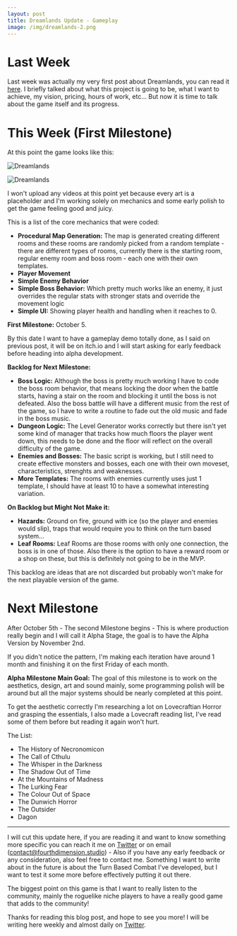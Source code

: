 ```yaml
---
layout: post
title: Dreamlands Update - Gameplay
image: /img/dreamlands-2.png
---
```


# Last Week

Last week was actually my very first post about Dreamlands, you can read it [here](https://fourthdimension.studio/devlog/2018-09-21-what-is-dreamlands/). I briefly talked about what this project is going to be, what I want to achieve, my vision, pricing, hours of work, etc... But now it is time to talk about the game itself and its progress.

# This Week (First Milestone)

At this point the game looks like this:

![Dreamlands](/devlog/img/dreamlands-2/room1.png)

![Dreamlands](/devlog/img/dreamlands-2/room2.png)

I won't upload any videos at this point yet because every art is a placeholder and I'm working solely on mechanics and some early polish to get the game feeling good and juicy.

This is a list of the core mechanics that were coded:
- **Procedural Map Generation:** The map is generated creating different rooms and these rooms are randomly picked from a random template - there are different types of rooms, currently there is the starting room, regular enemy room and boss room - each one with their own templates.
- **Player Movement**
- **Simple Enemy Behavior**
- **Simple Boss Behavior:** Which pretty much works like an enemy, it just overrides the regular stats with stronger stats and override the movement logic
- **Simple UI:** Showing player health and handling when it reaches to 0.

**First Milestone:** October 5.

By this date I want to have a gameplay demo totally done, as I said on previous post, it will be on itch.io and I will start asking for early feedback before heading into alpha development.

**Backlog for Next Milestone:**
- **Boss Logic:** Although the boss is pretty much working I have to code the boss room behavior, that means locking the door when the battle starts, having a stair on the room and blocking it until the boss is not defeated. Also the boss battle will have a different music from the rest of the game, so I have to write a routine to fade out the old music and fade in the boss music.
- **Dungeon Logic:** The Level Generator works correctly but there isn't yet some kind of manager that tracks how much floors the player went down, this needs to be done and the floor will reflect on the overall difficulty of the game.
- **Enemies and Bosses:** The basic script is working, but I still need to create effective monsters and bosses, each one with their own moveset, characteristics, strenghts and weaknesses.
- **More Templates:** The rooms with enemies currently uses just 1 template, I should have at least 10 to have a somewhat interesting variation.

**On Backlog but Might Not Make it:**
- **Hazards:** Ground on fire, ground with ice (so the player and enemies would slip), traps that would require you to think on the turn based system...
- **Leaf Rooms:** Leaf Rooms are those rooms with only one connection, the boss is in one of those. Also there is the option to have a reward room or a shop on these, but this is definitely not going to be in the MVP.

This backlog are ideas that are not discarded but probably won't make for the next playable version of the game.

# Next Milestone

After October 5th - The second Milestone begins - This is where production really begin and I will call it Alpha Stage, the goal is to have the Alpha Version by November 2nd.

If you didn't notice the pattern, I'm making each iteration have around 1 month and finishing it on the first Friday of each month.

**Alpha Milestone Main Goal:** The goal of this milestone is to work on the aesthetics, design, art and sound mainly, some programming polish will be around but all the major systems should be nearly completed at this point.

To get the aesthetic correctly I'm researching a lot on Lovecraftian Horror and grasping the essentials, I also made a Lovecraft reading list, I've read some of them before but reading it again won't hurt.

The List:
- The History of Necronomicon
- The Call of Cthulu
- The Whisper in the Darkness
- The Shadow Out of Time
- At the Mountains of Madness
- The Lurking Fear
- The Colour Out of Space
- The Dunwich Horror
- The Outsider
- Dagon

----------------

I will cut this update here, if you are reading it and want to know something more specific you can reach it me on [Twitter](https://twitter.com/studio_fourth) or on email (contact@fourthdimension.studio) - Also if you have any early feedback or any consideration, also feel free to contact me. Something I want to write about in the future is about the Turn Based Combat I've developed, but I want to test it some more before effectively putting it out there.

The biggest point on this game is that I want to really listen to the community, mainly the roguelike niche players to have a really good game that adds to the community!

Thanks for reading this blog post, and hope to see you more! I will be writing here weekly and almost daily on [Twitter](https://twitter.com/studio_fourth).
